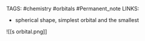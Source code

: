 TAGS: #chemistry #orbitals #Permanent_note 
LINKS:

- spherical shape, simplest orbital and the smallest

![[s orbital.png]]
